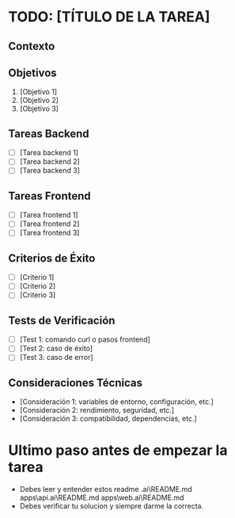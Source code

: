 # TODO: [TÍTULO DE LA TAREA]

## Contexto
<!-- Describe el problema actual o la situación que necesita ser resuelta -->
<!-- Ejemplo: El sistema actual hace login pero no mantiene la sesión -->

## Objetivos
<!-- Lista los objetivos principales de la tarea -->
1. [Objetivo 1]
2. [Objetivo 2] 
3. [Objetivo 3]

## Tareas Backend
<!-- Lista las tareas específicas del backend si aplica -->
- [ ] [Tarea backend 1]
- [ ] [Tarea backend 2]
- [ ] [Tarea backend 3]

## Tareas Frontend  
<!-- Lista las tareas específicas del frontend si aplica -->
- [ ] [Tarea frontend 1]
- [ ] [Tarea frontend 2]
- [ ] [Tarea frontend 3]
<!-- RECORDATORIO: Seguir arquitectura Container/Component obligatoria -->

## Criterios de Éxito
<!-- Define criterios claros y verificables de que la tarea está completa -->
- [ ] [Criterio 1]
- [ ] [Criterio 2]
- [ ] [Criterio 3]

## Tests de Verificación
<!-- Tests específicos para validar que todo funciona -->
- [ ] [Test 1: comando curl o pasos frontend]
- [ ] [Test 2: caso de éxito]
- [ ] [Test 3: caso de error]

## Consideraciones Técnicas
<!-- Aspectos técnicos importantes a tener en cuenta -->
- [Consideración 1: variables de entorno, configuración, etc.]
- [Consideración 2: rendimiento, seguridad, etc.]
- [Consideración 3: compatibilidad, dependencias, etc.]

# Ultimo paso antes de empezar la tarea

- Debes leer y entender estos readme
.ai\README.md
apps\api\.ai\README.md
apps\web\.ai\README.md
- Debes verificar tu solucion y siempre darme la correcta.